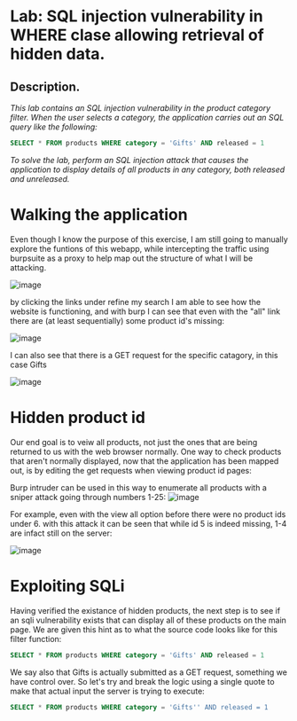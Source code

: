 # Lab: SQL injection vulnerability in WHERE clase allowing retrieval of hidden data.

## Description.

*This lab contains an SQL injection vulnerability in the product category filter. When the user selects a category, the application carries out an SQL query like the following:*

```sql
SELECT * FROM products WHERE category = 'Gifts' AND released = 1
```

*To solve the lab, perform an SQL injection attack that causes the application to display details of all products in any category, both released and unreleased.*

# Walking the application

Even though I know the purpose of this exercise, I am still going to manually explore the funtions of this webapp, while intercepting the traffic using burpsuite as a proxy to help map out the structure of what I will be attacking.

![image](https://user-images.githubusercontent.com/83407557/164745346-8aab83ca-53d9-4d2b-8fdd-af1df4ae7159.png)

by clicking the links under refine my search I am able to see how the website is functioning, and with burp I can see that even with the "all" link there are (at least sequentially) some product id's missing:

![image](https://user-images.githubusercontent.com/83407557/164745854-ffca9653-bda7-4cbf-b213-45de995ad48f.png)


I can also see that there is a GET request for the specific catagory, in this case Gifts

![image](https://user-images.githubusercontent.com/83407557/164746079-de7c7fba-d3aa-4b3d-91f9-807fb3c61e60.png)

# Hidden product id

Our end goal is to veiw all products, not just the ones that are being returned to us with the web browser normally. One way to check products that aren't normally displayed, now that the application has been mapped out, is by editing the get requests when viewing product id pages:

Burp intruder can be used in this way to enumerate all products with a sniper attack going through numbers 1-25:
![image](https://user-images.githubusercontent.com/83407557/164749907-b4e8cfd6-9cd1-497c-87e8-628994452a8f.png)


For example, even with the view all option before there were no product ids under 6. with this attack it can be seen that while id 5 is indeed missing, 1-4 are infact still on the server:

![image](https://user-images.githubusercontent.com/83407557/164750357-4ff0555c-a42a-4bdc-9a8d-e5b5f6c99115.png)

# Exploiting SQLi

Having verified the existance of hidden products, the next step is to see if an sqli vulnerability exists that can display all of these products on the main page. We are given this hint as to what the source code looks like for this filter function:


```sql
SELECT * FROM products WHERE category = 'Gifts' AND released = 1
```
We say also that Gifts is actually submitted as a GET request, something we have control over. So let's try and break the logic using a single quote to make that actual input the server is trying to execute:


```sql
SELECT * FROM products WHERE category = 'Gifts'' AND released = 1
```
